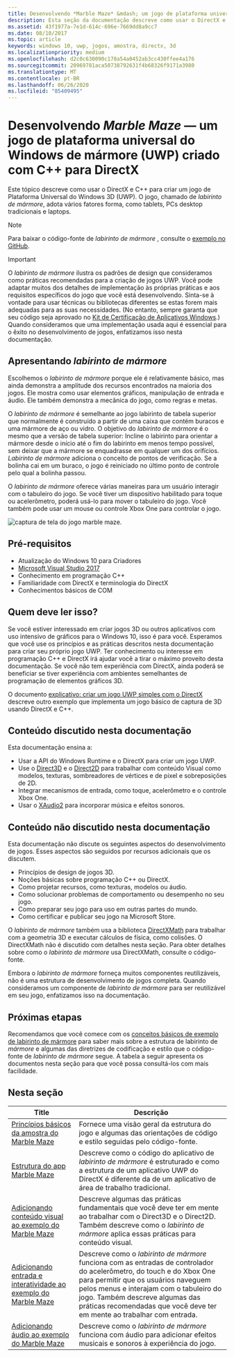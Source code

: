 ```yaml
---
title: Desenvolvendo *Marble Maze* &mdash; um jogo de plataforma universal do Windows de mármore (UWP) criado com C++ para DirectX
description: Esta seção da documentação descreve como usar o DirectX e C++ para criar um jogo de Plataforma Universal do Windows 3D (UWP).
ms.assetid: 43f1977a-7e1d-614c-696e-7669dd8a9cc7
ms.date: 08/10/2017
ms.topic: article
keywords: windows 10, uwp, jogos, amostra, directx, 3d
ms.localizationpriority: medium
ms.openlocfilehash: d2c0c630090c178a54a0452ab3cc430ffee4a176
ms.sourcegitcommit: 20969781aca50738792631f4b68326f9171a3980
ms.translationtype: MT
ms.contentlocale: pt-BR
ms.lasthandoff: 06/26/2020
ms.locfileid: "85409495"
---
```

# <a name="developing-marble-mazemdasha-universal-windows-platform-uwp-game-built-with-c-for-directx"></a>Desenvolvendo *Marble Maze* &mdash; um jogo de plataforma universal do Windows de mármore (UWP) criado com C++ para DirectX

Este tópico descreve como usar o DirectX e C++ para criar um jogo de Plataforma Universal do Windows 3D (UWP). O jogo, chamado de *labirinto de mármore*, adota vários fatores forma, como tablets, PCs desktop tradicionais e laptops.

> [!NOTE]
> Para baixar o código-fonte de *labirinto de mármore* , consulte o [exemplo no GitHub](https://github.com/microsoft/Windows-appsample-marble-maze).

> [!IMPORTANT]
> O *labirinto de mármore* ilustra os padrões de design que consideramos como práticas recomendadas para a criação de jogos UWP. Você pode adaptar muitos dos detalhes de implementação às próprias práticas e aos requisitos específicos do jogo que você está desenvolvendo. Sinta-se à vontade para usar técnicas ou bibliotecas diferentes se estas forem mais adequadas para as suas necessidades. (No entanto, sempre garanta que seu código seja aprovado no [Kit de Certificação de Aplicativos Windows](https://docs.microsoft.com/windows/uwp/debug-test-perf/windows-app-certification-kit).) Quando consideramos que uma implementação usada aqui é essencial para o êxito no desenvolvimento de jogos, enfatizamos isso nesta documentação.

## <a name="introducing-marble-maze"></a>Apresentando *labirinto de mármore*

Escolhemos o *labirinto de mármore* porque ele é relativamente básico, mas ainda demonstra a amplitude dos recursos encontrados na maioria dos jogos. Ele mostra como usar elementos gráficos, manipulação de entrada e áudio. Ele também demonstra a mecânica do jogo, como regras e metas.

O *labirinto de mármore* é semelhante ao jogo labirinto de tabela superior que normalmente é construído a partir de uma caixa que contém buracos e uma mármore de aço ou vidro. O objetivo do *labirinto de mármore* é o mesmo que a versão de tabela superior: Incline o labirinto para orientar a mármore desde o início até o fim do labirinto em menos tempo possível, sem deixar que a mármore se enquadrasse em qualquer um dos orifícios. *Labirinto de mármore* adiciona o conceito de pontos de verificação. Se a bolinha cai em um buraco, o jogo é reiniciado no último ponto de controle pelo qual a bolinha passou.

O *labirinto de mármore* oferece várias maneiras para um usuário interagir com o tabuleiro do jogo. Se você tiver um dispositivo habilitado para toque ou acelerômetro, poderá usá-lo para mover o tabuleiro do jogo. Você também pode usar um mouse ou controle Xbox One para controlar o jogo.

![captura de tela do jogo marble maze.](images/marblemaze-2.png)

## <a name="prerequisites"></a>Pré-requisitos

-   Atualização do Windows 10 para Criadores
-   [Microsoft Visual Studio 2017](https://visualstudio.microsoft.com/downloads/)
-   Conhecimento em programação C++
-   Familiaridade com DirectX e terminologia do DirectX
-   Conhecimentos básicos de COM

## <a name="who-should-read-this"></a>Quem deve ler isso?

Se você estiver interessado em criar jogos 3D ou outros aplicativos com uso intensivo de gráficos para o Windows 10, isso é para você. Esperamos que você use os princípios e as práticas descritos nesta documentação para criar seu próprio jogo UWP. Ter conhecimento ou interesse em programação C++ e DirectX irá ajudar você a tirar o máximo proveito desta documentação. Se você não tem experiência com DirectX, ainda poderá se beneficiar se tiver experiência com ambientes semelhantes de programação de elementos gráficos 3D.

O documento [explicativo: criar um jogo UWP simples com o DirectX](tutorial--create-your-first-uwp-directx-game.md) descreve outro exemplo que implementa um jogo básico de captura de 3D usando DirectX e C++.

## <a name="what-this-documentation-covers"></a>Conteúdo discutido nesta documentação

Esta documentação ensina a:

-   Usar a API do Windows Runtime e o DirectX para criar um jogo UWP.
-   Use o [Direct3D](https://docs.microsoft.com/windows/desktop/direct3d11/atoc-dx-graphics-direct3d-11) e o [Direct2D](https://docs.microsoft.com/windows/desktop/Direct2D/direct2d-portal) para trabalhar com conteúdo Visual como modelos, texturas, sombreadores de vértices e de pixel e sobreposições de 2D.
-   Integrar mecanismos de entrada, como toque, acelerômetro e o controle Xbox One.
-   Usar o [XAudio2](https://docs.microsoft.com/windows/desktop/xaudio2/xaudio2-apis-portal) para incorporar música e efeitos sonoros.

## <a name="what-this-documentation-does-not-cover"></a>Conteúdo não discutido nesta documentação

Esta documentação não discute os seguintes aspectos do desenvolvimento de jogos. Esses aspectos são seguidos por recursos adicionais que os discutem.

-   Princípios de design de jogos 3D.
-   Noções básicas sobre programação C++ ou DirectX.
-   Como projetar recursos, como texturas, modelos ou áudio.
-   Como solucionar problemas de comportamento ou desempenho no seu jogo.
-   Como preparar seu jogo para uso em outras partes do mundo.
-   Como certificar e publicar seu jogo na Microsoft Store.

O *labirinto de mármore* também usa a biblioteca [DirectXMath](https://docs.microsoft.com/windows/desktop/dxmath/directxmath-portal) para trabalhar com a geometria 3D e executar cálculos de física, como colisões. O DirectXMath não é discutido com detalhes nesta seção. Para obter detalhes sobre como o *labirinto de mármore* usa DirectXMath, consulte o código-fonte.

Embora o *labirinto de mármore* forneça muitos componentes reutilizáveis, não é uma estrutura de desenvolvimento de jogos completa. Quando consideramos um componente de *labirinto de mármore* para ser reutilizável em seu jogo, enfatizamos isso na documentação.

## <a name="next-steps"></a>Próximas etapas

Recomendamos que você comece com os [conceitos básicos de exemplo de labirinto de mármore](marble-maze-sample-fundamentals.md) para saber mais sobre a estrutura de labirinto de *mármore* e algumas das diretrizes de codificação e estilo que o código-fonte de *labirinto de mármore* segue. A tabela a seguir apresenta os documentos nesta seção para que você possa consultá-los com mais facilidade.

## <a name="in-this-section"></a>Nesta seção

| Title                                                                                                                    | Descrição                                                                                                                                                                                                                                        |
|--------------------------------------------------------------------------------------------------------------------------|----------------------------------------------------------------------------------------------------------------------------------------------------------------------------------------------------------------------------------------------------|
| [Princípios básicos da amostra do Marble Maze](marble-maze-sample-fundamentals.md)                                                   | Fornece uma visão geral da estrutura do jogo e algumas das orientações de código e estilo seguidas pelo código-fonte.                                                                                                                                 |
| [Estrutura do app Marble Maze](marble-maze-application-structure.md)                                               | Descreve como o código do aplicativo de *labirinto de mármore* é estruturado e como a estrutura de um aplicativo UWP do DirectX é diferente da de um aplicativo de área de trabalho tradicional.                                                                                    |
| [Adicionando conteúdo visual ao exemplo do Marble Maze](adding-visual-content-to-the-marble-maze-sample.md)                   | Descreve algumas das práticas fundamentais que você deve ter em mente ao trabalhar com o Direct3D e o Direct2D. Também descreve como o *labirinto de mármore* aplica essas práticas para conteúdo visual.                                                                           |
| [Adicionando entrada e interatividade ao exemplo do Marble Maze](adding-input-and-interactivity-to-the-marble-maze-sample.md) | Descreve como o *labirinto de mármore* funciona com as entradas de controlador do acelerômetro, do touch e do Xbox One para permitir que os usuários naveguem pelos menus e interajam com o tabuleiro do jogo. Também descreve algumas das práticas recomendadas que você deve ter em mente ao trabalhar com entrada. |
| [Adicionando áudio ao exemplo do Marble Maze](adding-audio-to-the-marble-maze-sample.md)                                     | Descreve como o *labirinto de mármore* funciona com áudio para adicionar efeitos musicais e sonoros à experiência do jogo.                                                                                                                                                  |
